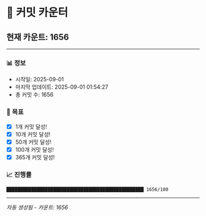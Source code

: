 # 🔢 커밋 카운터

## 현재 카운트: 1656

---

### 📊 정보
- 시작일: 2025-09-01
- 마지막 업데이트: 2025-09-01 01:54:27
- 총 커밋 수: 1656

### 🎯 목표
- [x] 1개 커밋 달성!
- [x] 10개 커밋 달성!
- [x] 50개 커밋 달성!
- [x] 100개 커밋 달성!
- [x] 365개 커밋 달성!

### 📈 진행률
```
██████████████████████████████████████████████████ 1656/100
```

---
*자동 생성됨 - 카운트: 1656*
